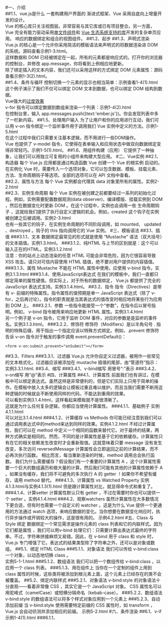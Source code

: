 #一、介绍<br/>
##1.1、vue.js是什么
一套构建用户界面的 渐进式框架、Vue 采用自底向上增量开发的设计。<br/>
Vue 的核心库只关注视图层。非常容易与其它库或已有项目整合。另一方面，Vue 完全有能力驱动采用[单文件组件](https://cn.vuejs.org/v2/guide/single-file-components.html)和 [Vue 生态系统支持的库](https://github.com/vuejs/awesome-vue#libraries--plugins)开发的复杂单页应用。
响应的数据绑定和组合的视图组件。
##1.2、起步
##1.3、声明式渲染
Vue.js 的核心是一个允许你采用简洁的模板语法来声明式的将数据渲染进 DOM 的系统。源码查看示例1-3.html。<br/>
这样数据和 DOM 已经被绑定在一起，所有的元素都是响应式的。打开你的浏览器的控制台，并修改 app.message，你将看到上例相应地更新。<br/>
除了绑定插入的文本内容，我们还可以采用这样的方式绑定 DOM 元素属性：源码查看示例1-3(2).html。<br/>
##1.4、条件与循环
控制切换一个元素的显示也相当简单：示例查看1-4(1).html<br/>
这个例子演示了我们不仅可以绑定 DOM 文本到数据，也可以绑定 DOM 结构到数据。<br/>
Vue强大的[过度效果](https://cn.vuejs.org/v2/guide/transitions.html)<br/>
v-for 指令可以绑定数据到数组来渲染一个列表：示例1-4(2).html<br/>
在控制台里，输入 app.messages.push({text:'ember.js'})。你会发现列表中多了一栏新内容。
##1.5、处理用户输入
为了让用户和你的应用进行互动，我们可以用 v-on 指令绑定一个监听事件用于调用我们 Vue 实例中定义的方法。示例1-5.html<br/>
在这个过程中我们只需要关注基本逻辑，而不用进行一些DOM操作。<br/>
Vue 也提供了 v-model 指令，它使得在表单输入和应用状态中做双向数据绑定变得非常轻巧。示例1-5(1).html。
##1.6、用组件构建（应用）
它提供了一种抽象，让我们可以用独立可复用的小组件来构建大型应用。
#二、Vue实例
##2.1、构造器
每个 Vue.js 应用都是通过构造函数 Vue 创建一个 Vue 的根实例 启动的。<br/>
在实例化 Vue 时，需要传入一个选项对象，它可以包含数据、模板、挂载元素、方法、生命周期钩子等选项。全部的选项可以在 API 文档中查看。<br/>
##2.2、属性与方法
每个 Vue 实例都会代理其 data 对象里所有的属性。实例2-2.html<br/>
##2.3、实例生命周期
每个 Vue 实例在被创建之前都要经过一系列的初始化过程。例如，实例需要配置数据观测(data observer)、编译模版、挂载实例到 DOM ，然后在数据变化时更新 DOM 。在这个过程中，实例也会调用一些 生命周期钩子 ，这就给我们提供了执行自定义逻辑的机会。例如，created 这个钩子在实例被创建之后被调用。实例2-3.html<br/>
也有一些其它的钩子，在实例生命周期的不同阶段调用，如 mounted、 updated 、destroyed 。钩子的 this 指向调用它的 Vue 实例。
#三、模板语法
##3.1、插值
###3.1.1、文本
数据绑定最常见的形式就是使用 “Mustache” 语法（双大括号）的文本插值。实例1.3.html。
###3.1.2、纯HTML
与上节的区别就是：这个可以输入正在的HTML。实例3.1.2.html<br/>
注意：你的站点上动态渲染的任意 HTML 可能会非常危险，因为它很容易导致 XSS 攻击。请只对可信内容使用 HTML 插值，绝不要对用户提供的内容插值。
###3.1.3、属性
Mustache 不能在 HTML 属性中使用，应使用 v-bind 指令。实例3.1.3.html
###3.1.4、使用JavaScript表达式
在我们的模板中，我们一直都只绑定简单的属性键值。但实际上，对于所有的数据绑定， Vue.js 都提供了完全的 JavaScript 表达式支持。实例3.1.4.html。
##3.2、指令
指令（Directives）是带有 v- 前缀的特殊属性。指令属性的值预期是单一 JavaScript 表达式（除了 v-for，之后再讨论）。指令的职责就是当其表达式的值改变时相应地将某些行为应用到 DOM 上。
###3.2.1、参数
一些指令能接受一个“参数”，在指令后以冒号指明。例如， v-bind 指令被用来响应地更新 HTML 属性。实例3.1.4.html<br/>
另一个例子是 v-on 指令，它用于监听 DOM 事件，对应的参数是是监听的事件名。实例3.1.3.html。
###3.2.2、修饰符
修饰符（Modifiers）是以半角句号 . 指明的特殊后缀，用于指出一个指定应该以特殊方式绑定。例如，.prevent 修饰符告诉 v-on 指令对于触发的事件调用 event.preventDefault()：
```
<form v-on:submit.prevent="onSubmit"></form>
```
##3.3、Filters
###3.3.1、过滤器
Vue.js 允许你自定义过滤器，被用作一些常见的文本格式化。过滤器应该被添加在 mustache 插值的尾部，由“管道符”指示：实例3.3.1.html.
##3.4、缩写
###3.4.1、v-bind缩写
用冒号“:”表示
###3.4.2、v-on缩写
用“@”表示
#四、计算属性
##4.1、计算属性
前面我们也有讲过，在模板中可以绑定表达式。虽然这样是非常便利的，但是它们实际上只用于简单的操作。在模板中放入太多的逻辑会让模板过重且难以维护。而且当我们需要不断用这种逻辑的时候就会不断使用同样的代码，不能达到重用的效果。<br/>
可以看到实例3.1.4.html，这样看起来模板就不是很清晰了。<br/>
这就是为什么任何复杂逻辑，你都应当使用计算属性。
###4.1.1、基础例子
实例4.1.1.html<br/>
可以对比3.1.4.html
###4.1.2、计算缓存 vs Methods
你可能已经注意到我们可以通过调用表达式中的method来达到同样的效果。实例4.1.2.html
不经过计算属性，我们可以在 method 中定义一个相同的函数来替代它。对于最终的结果，两种方式确实是相同的。然而，不同的是计算属性是基于它的依赖缓存。计算属性只有在它的相关依赖发生改变时才会重新取值。这就意味着只要 message 没有发生改变，多次访问 reversedMessage 计算属性会立即返回之前的计算结果，而不必再次执行函数。
相比而言，每当重新渲染的时候，method 调用总会执行函数。
我们为什么需要缓存？假设我们有一个重要的计算属性 A ，这个计算属性需要一个巨大的数组遍历和做大量的计算。然后我们可能有其他的计算属性依赖于 A 。如果没有缓存，我们将不可避免的多次执行 A 的 getter ！如果你不希望有缓存，请用 method 替代。
###4.1.3、计算属性 vs Watched Property
实例4.1.3.html与实例4.1.3(1).html
但是跟计算属性对比，就显得命令式和重复了。
###4.1.4、计算setter
计算属性默认只有 getter ，不过在需要时你也可以提供一个 setter 。实例4.1.4.html
###4.2、观察watchers
虽然计算属性在大多数情况下更合适，但有时也需要一个自定义的 watcher 。这是为什么 Vue 提供一个更通用的方法通过 watch 选项，来响应数据的变化。当你想要在数据变化响应时，执行异步操作或开销较大的操作，这是很有用的。
示例4.2.html
#五、Class 与 Style 绑定
数据绑定一个常见需求是操作元素的 class 列表和它的内联样式。因为它们都是属性 ，我们可以用v-bind 处理它们：只需要计算出表达式最终的字符串。不过，字符串拼接麻烦又易错。因此，在 v-bind 用于 class 和 style 时， Vue.js 专门增强了它。表达式的结果类型除了字符串之外，还可以是对象或数组。
##5.1、绑定 HTML Class
###5.1.1、对象语法
我们可以传给 v-bind:class 一个对象，以动态地切换 class 。<br/>
实例5-1-1.html
###5.1.2、数组语法
我们可以把一个数组传给 v-bind:class ，以应用一个 class 列表。
###5.1.3、用在组件上
当你在一个定制的组件上用到 class 属性的时候，这些类将被添加到根元素上面，这个元素上已经存在的类不会被覆盖。
##5.2、绑定内联样式
###5.2.1、对象语法
v-bind:style 的对象语法十分直观——看着非常像 CSS ，其实它是一个 JavaScript 对象。 CSS 属性名可以用驼峰式（camelCase）或短横分隔命名（kebab-case）。
###5.2.2、数组语法
v-bind:style 的数组语法可以将多个样式对象应用到一个元素上
###5.2.3、自动添加前缀
当 v-bind:style 使用需要特定前缀的 CSS 属性时，如 transform ，Vue.js 会自动侦测并添加相应的前缀。
示例5-2.html
#六、条件渲染
##6.1、v-if
示例1-4(1).html
###6.1.1、<template> 中 v-if 条件组
因为 v-if 是一个指令，需要将它添加到一个元素上。但是如果我们想切换多个元素呢？此时我们可以把一个 <template> 元素当做包装元素，并在上面使用 v-if，最终的渲染结果不会包含它。
###6.1.2、v-else
v-else 元素必须紧跟在 v-if 元素或者 v-else-if的后面——否则它不能被识别。<br/>
示例6-1-2.html
###6.1.3、v-else-if
示例6-1-2.html
###6.1.4、使用 key 控制元素的可重用
Vue 尝试尽可能高效的渲染元素，通常会复用已有元素而不是从头开始渲染。这么做除了使 Vue 更快之外还可以得到一些好处。如下例，当允许用户在不同的登录方式之间切换<br/>
[详情](https://cn.vuejs.org/v2/guide/conditional.html#使用-key-控制元素的可重用)
##6.2、v-show
与v-if用法一样。不同的是有 v-show 的元素会始终渲染并保持在 DOM 中。v-show 是简单的切换元素的 CSS 属性 display 。<br/>
注意 v-show 不支持 <template> 语法。
##6.3、v-if vs v-show
v-if 是真实的条件渲染，因为它会确保条件块在切换当中适当地销毁与重建条件块内的事件监听器和子组件。<br/>
v-if 也是惰性的：如果在初始渲染时条件为假，则什么也不做——在条件第一次变为真时才开始局部编译（编译会被缓存起来）。<br/>
相比之下， v-show 简单得多——元素始终被编译并保留，只是简单地基于 CSS 切换。<br/>
一般来说， v-if 有更高的切换消耗而 v-show 有更高的初始渲染消耗。因此，如果需要频繁切换使用 v-show 较好，如果在运行时条件不大可能改变则使用 v-if 较好。<br/>
#七、列表渲染
##7.1、v-for
我们用 v-for 指令根据一组数组的选项列表进行渲染。 v-for 指令需要以 item in items 形式的特殊语法， items 是源数据数组并且 item 是数组元素迭代的别名。
###7.1.1、基本用法
示例1-4(2).html<br/>
在 v-for 块中，我们拥有对父作用域属性的完全访问权限。 v-for 还支持一个可选的第二个参数为当前项的索引。
示例7-1-1.html<br/>
你也可以用 of 替代 in 作为分隔符，因为它是最接近 JavaScript 迭代器的语法。
###7.1.2、Template v-for
如同 v-if 模板，你也可以用带有 v-for 的 <template> 标签来渲染多个元素块。
###7.1.3、对象迭代 v-for
也可以用 v-for 通过一个对象的属性来迭代。
示例7-1-3.html<br/>
注意：在遍历对象时，是按 Object.keys() 的结果遍历，但是不能保证它的结果在不同的 JavaScript 引擎下是一致的。
###7.1.4、整数迭代 v-for
v-for 也可以取整数。在这种情况下，它将重复多次模板。
示例7-1-4.html
###7.1.5、组件 和 v-for
在自定义组件里，你可以像任何普通元素一样用 v-for 。<br/>
一个简单的 todo list 完整的例子：示例7-1-5.html。
##7.2、key
当 Vue.js 用 v-for 正在更新已渲染过的元素列表时，它默认用 “就地复用” 策略。如果数据项的顺序被改变，Vue将不是移动 DOM 元素来匹配数据项的顺序， 而是简单复用此处每个元素，并且确保它在特定索引下显示已被渲染过的每个元素。这个类似 Vue 1.x 的 track-by="$index" 。<br/>
这个默认的模式是有效的，但是只适用于不依赖子组件状态或临时 DOM 状态（例如：表单输入值）的列表渲染输出。<br/>
为了给 Vue 一个提示，以便它能跟踪每个节点的身份，从而重用和重新排序现有元素，你需要为每项提供一个唯一 key 属性。理想的 key 值是每项都有唯一 id。这个特殊的属性相当于 Vue 1.x 的 track-by ，但它的工作方式类似于一个属性，所以你需要用 v-bind 来绑定动态值.
##7.3、数组更新检测
###7.3.1、变异方法
Vue 包含一组观察数组的变异方法，所以它们也将会触发视图更新。这些方法如下：<br/>
push()、pop()、shift()、unshift()、splice()、sort()、reverse()<br/>
你打开控制台，然后用前面例子的 items 数组调用变异方法：example1.items.push({ message: 'Baz' }) 。
###7.3.2、重塑数组
变异方法(mutation method)，顾名思义，会改变被这些方法调用的原始数组。相比之下，也有非变异(non-mutating method)方法，例如： filter(), concat(), slice() 。这些不会改变原始数组，但总是返回一个新数组。
###7.3.3、注意事项
##7.4、显示过滤/排序结果
有时，我们想要显示一个数组的过滤或排序副本，而不实际改变或重置原始数据。在这种情况下，可以创建返回过滤或排序数组的计算属性。示例7-4(1).html<br/>
或者，你也可以在计算属性不适用的情况下 (例如，在嵌套 v-for 循环中) 使用 method 方法。示例7-4(2).html
#八、事件处理器
##8.1、监听事件
可以用 v-on 指令监听 DOM 事件来触发一些 JavaScript 代码。示例8-1.html
##8.2、方法事件处理器
许多事件处理的逻辑都很复杂，所以直接把 JavaScript 代码写在 v-on 指令中是不可行的。因此 v-on 可以接收一个定义的方法来调用。示例8-2.html
##8.3、内联处理器方法
除了直接绑定到一个方法，也可以用内联 JavaScript 语句。示例8-3.html<br/>
有时也需要在内联语句处理器中访问原生 DOM 事件。可以用特殊变量 $event 把它传入方法。示例8-1(1).html
##8.4、事件修饰符
在事件处理程序中调用 event.preventDefault() 或 event.stopPropagation() 是非常常见的需求。尽管我们可以在 methods 中轻松实现这点，但更好的方式是：methods 只有纯粹的数据逻辑，而不是去处理 DOM 事件细节。<br/>
为了解决这个问题， Vue.js 为 v-on 提供了 事件修饰符。通过由点(.)表示的指令后缀来调用修饰符。<br/>
.stop   .prevent   .capture   .self   .once
##8.5、按键修饰符
在监听键盘事件时，我们经常需要监测常见的键值。 Vue 允许为 v-on 在监听键盘事件时添加按键修饰符
##8.6、新增的修饰符
可以用如下修饰符开启鼠标或键盘事件监听，使在按键按下时发生响应。
##8.7、为什么在 HTML 中监听事件?
你可能注意到这种事件监听的方式违背了关注点分离（separation of concern）传统理念。不必担心，因为所有的 Vue.js 事件处理方法和表达式都严格绑定在当前视图的 ViewModel 上，它不会导致任何维护上的困难。实际上，使用 v-on 有几个好处：<br/>
1、扫一眼 HTML 模板便能轻松定位在 JavaScript 代码里对应的方法。<br/>
2、因为你无须在 JavaScript 里手动绑定事件，你的 ViewModel 代码可以是非常纯粹的逻辑，和 DOM 完全解耦，更易于测试。<br/>
3、当一个 ViewModel 被销毁时，所有的事件处理器都会自动被删除。你无须担心如何自己清理它们。
#九、表单控件绑定
##9.1、基础用法
你可以用 v-model 指令在表单控件元素上创建双向数据绑定。它会根据控件类型自动选取正确的方法来更新元素。尽管有些神奇，但 v-model 本质上不过是语法糖，它负责监听用户的输入事件以更新数据，并特别处理一些极端的例子。<br/>
v-model 并不关心表单控件初始化所生成的值。因为它会选择 Vue 实例数据来作为具体的值。
###9.1.1、文本
示例9-1-1.html
###9.1.2、多行文本
示例9-1-2.html
###9.1.3、复选框
示例9-1-3.html<br/>
示例9-1-3(1).html
###9.1.4、单选按钮
示例9-1-4.html
###9.1.5、选择列表
单选列表：示例9-1-5.html<br/>
多选列表（绑定到一个数组）：示例9-1-5(1).html<br/>
动态选项，用 v-for 渲染：示例9-1-5(2).html
##9.2、绑定value
对于单选按钮，勾选框及选择列表选项， v-model 绑定的 value 通常是静态字符串（对于勾选框是逻辑值）
##9.3、修饰符
###9.3.1、.lazy
在默认情况下， v-model 在 input 事件中同步输入框的值与数据 (除了 上述 IME 部分)，但你可以添加一个修饰符 lazy ，从而转变为在 change 事件中同步
###9.3.2、.number
如果想自动将用户的输入值转为 Number 类型（如果原值的转换结果为 NaN 则返回原值），可以添加一个修饰符 number 给 v-model 来处理输入值
###9.3.3、.trim
如果要自动过滤用户输入的首尾空格，可以添加 trim 修饰符到 v-model 上过滤输入
##9.4、v-model 与组件
HTML 内建的 input 类型有时不能满足你的需求。还好，Vue 的组件系统允许你创建一个具有自定义行为可复用的 input 类型，这些 input 类型甚至可以和 v-model 一起使用！
